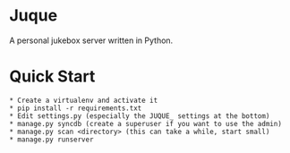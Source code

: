 Juque
=====

A personal jukebox server written in Python.

Quick Start
===========

    * Create a virtualenv and activate it
    * pip install -r requirements.txt
    * Edit settings.py (especially the JUQUE_ settings at the bottom)
    * manage.py syncdb (create a superuser if you want to use the admin)
    * manage.py scan <directory> (this can take a while, start small)
    * manage.py runserver
